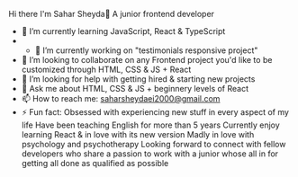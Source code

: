Hi there I'm Sahar Sheyda👋 A junior frontend developer
- 🌱 I’m currently learning JavaScript, React & TypeScript
- - 🔭 I’m currently working on "testimonials responsive project"
- 👯 I’m looking to collaborate on any Frontend project you'd like to be customized through HTML, CSS & JS + React
- 🤔 I’m looking for help with getting hired & starting new projects
- 💬 Ask me about HTML, CSS & JS + beginnery levels of React
- 📫 How to reach me: saharsheydaei2000@gmail.com
- ⚡ Fun fact: Obsessed with experiencing new stuff in every aspect of my life
              Have been teaching English for more than 5 years
              Currently enjoy learning React & in love with its new version
              Madly in love with psychology and psychotherapy
              Looking forward to connect with fellow developers who share a passion to work with a junior whose all in for getting all done as qualified as possible             
